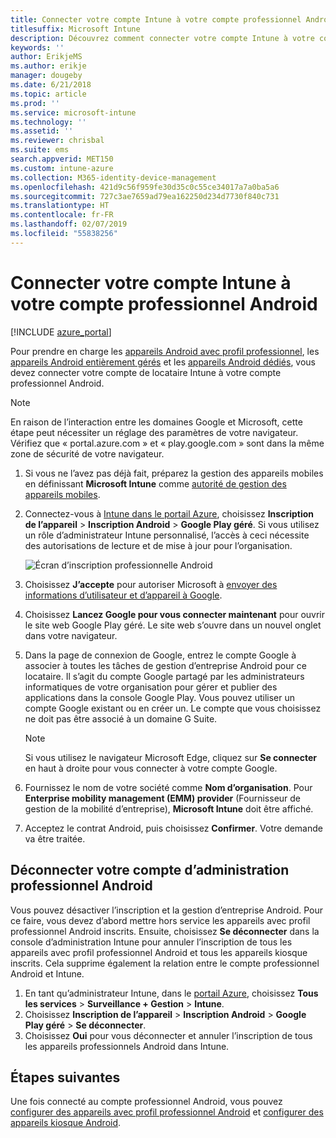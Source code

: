 ```yaml
---
title: Connecter votre compte Intune à votre compte professionnel Android
titlesuffix: Microsoft Intune
description: Découvrez comment connecter votre compte Intune à votre compte professionnel Android.
keywords: ''
author: ErikjeMS
ms.author: erikje
manager: dougeby
ms.date: 6/21/2018
ms.topic: article
ms.prod: ''
ms.service: microsoft-intune
ms.technology: ''
ms.assetid: ''
ms.reviewer: chrisbal
ms.suite: ems
search.appverid: MET150
ms.custom: intune-azure
ms.collection: M365-identity-device-management
ms.openlocfilehash: 421d9c56f959fe30d35c0c55ce34017a7a0ba5a6
ms.sourcegitcommit: 727c3ae7659ad79ea162250d234d7730f840c731
ms.translationtype: HT
ms.contentlocale: fr-FR
ms.lasthandoff: 02/07/2019
ms.locfileid: "55838256"
---
```

# <a name="connect-your-intune-account-to-your-android-enterprise-account"></a>Connecter votre compte Intune à votre compte professionnel Android

[!INCLUDE [azure_portal](./includes/azure_portal.md)]

Pour prendre en charge les [appareils Android avec profil professionnel](android-work-profile-enroll.md), les [appareils Android entièrement gérés](android-fully-managed-enroll.md) et les [appareils Android dédiés](android-kiosk-enroll.md), vous devez connecter votre compte de locataire Intune à votre compte professionnel Android.  

> [!NOTE]
> En raison de l’interaction entre les domaines Google et Microsoft, cette étape peut nécessiter un réglage des paramètres de votre navigateur.  Vérifiez que « portal.azure.com » et « play.google.com » sont dans la même zone de sécurité de votre navigateur.

1. Si vous ne l’avez pas déjà fait, préparez la gestion des appareils mobiles en définissant **Microsoft Intune** comme [autorité de gestion des appareils mobiles](mdm-authority-set.md).
2. Connectez-vous à [Intune dans le portail Azure](https://aka.ms/intuneportal), choisissez **Inscription de l’appareil** > **Inscription Android** > **Google Play géré**.  Si vous utilisez un rôle d’administrateur Intune personnalisé, l’accès à ceci nécessite des autorisations de lecture et de mise à jour pour l’organisation.
   
   ![Écran d’inscription professionnelle Android](./media/android-work-bind.png)

3. Choisissez **J’accepte** pour autoriser Microsoft à [envoyer des informations d’utilisateur et d’appareil à Google](data-intune-sends-to-google.md). 
   
4. Choisissez **Lancez Google pour vous connecter maintenant** pour ouvrir le site web Google Play géré. Le site web s’ouvre dans un nouvel onglet dans votre navigateur.
  
5. Dans la page de connexion de Google, entrez le compte Google à associer à toutes les tâches de gestion d’entreprise Android pour ce locataire. Il s’agit du compte Google partagé par les administrateurs informatiques de votre organisation pour gérer et publier des applications dans la console Google Play. Vous pouvez utiliser un compte Google existant ou en créer un. Le compte que vous choisissez ne doit pas être associé à un domaine G Suite.
    
    > [!Note]
    > Si vous utilisez le navigateur Microsoft Edge, cliquez sur **Se connecter** en haut à droite pour vous connecter à votre compte Google.

6. Fournissez le nom de votre société comme **Nom d’organisation**. Pour **Enterprise mobility management (EMM) provider** (Fournisseur de gestion de la mobilité d’entreprise), **Microsoft Intune** doit être affiché.

7. Acceptez le contrat Android, puis choisissez **Confirmer**. Votre demande va être traitée.

## <a name="disconnect-your-android-enterprise-administrative-account"></a>Déconnecter votre compte d’administration professionnel Android

Vous pouvez désactiver l’inscription et la gestion d’entreprise Android. Pour ce faire, vous devez d’abord mettre hors service les appareils avec profil professionnel Android inscrits. Ensuite, choisissez **Se déconnecter** dans la console d’administration Intune pour annuler l’inscription de tous les appareils avec profil professionnel Android et tous les appareils kiosque inscrits. Cela supprime également la relation entre le compte professionnel Android et Intune.

1. En tant qu’administrateur Intune, dans le [portail Azure](https://portal.azure.com), choisissez **Tous les services** > **Surveillance + Gestion** > **Intune**.
2. Choisissez **Inscription de l’appareil** > **Inscription Android** > **Google Play géré** > **Se déconnecter**.
3. Choisissez **Oui** pour vous déconnecter et annuler l’inscription de tous les appareils professionnels Android dans Intune.

## <a name="next-steps"></a>Étapes suivantes

Une fois connecté au compte professionnel Android, vous pouvez [configurer des appareils avec profil professionnel Android](android-work-profile-enroll.md) et [configurer des appareils kiosque Android](android-kiosk-enroll.md).
